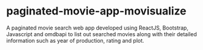 # paginated-movie-app-movisualize
A paginated movie search web app developed using ReactJS, Bootstrap, Javascript and omdbapi to list out searched movies along with their detailed information such as year of production, rating and plot.
